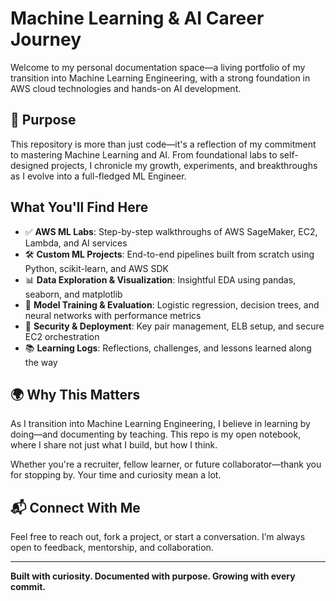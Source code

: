 # Machine Learning & AI Career Journey

Welcome to my personal documentation space—a living portfolio of my transition into Machine Learning Engineering, with a strong foundation in AWS cloud technologies and hands-on AI development.

## 🎯 Purpose

This repository is more than just code—it's a reflection of my commitment to mastering Machine Learning and AI. From foundational labs to self-designed projects, I chronicle my growth, experiments, and breakthroughs as I evolve into a full-fledged ML Engineer.

## What You'll Find Here

- ✅ **AWS ML Labs**: Step-by-step walkthroughs of AWS SageMaker, EC2, Lambda, and AI services  
- 🛠️ **Custom ML Projects**: End-to-end pipelines built from scratch using Python, scikit-learn, and AWS SDK  
- 📊 **Data Exploration & Visualization**: Insightful EDA using pandas, seaborn, and matplotlib  
- 🧪 **Model Training & Evaluation**: Logistic regression, decision trees, and neural networks with performance metrics  
- 🔐 **Security & Deployment**: Key pair management, ELB setup, and secure EC2 orchestration  
- 📚 **Learning Logs**: Reflections, challenges, and lessons learned along the way

## 🌍 Why This Matters

As I transition into Machine Learning Engineering, I believe in learning by doing—and documenting by teaching. This repo is my open notebook, where I share not just what I build, but how I think.

Whether you're a recruiter, fellow learner, or future collaborator—thank you for stopping by. Your time and curiosity mean a lot.

## 📬 Connect With Me

Feel free to reach out, fork a project, or start a conversation. I’m always open to feedback, mentorship, and collaboration.

---
**Built with curiosity. Documented with purpose. Growing with every commit.**
